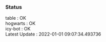 ### Status


table : OK  
hogwarts : OK  
icy-bot : OK  
Latest Update : 2022-01-01 09:07:34.493736
